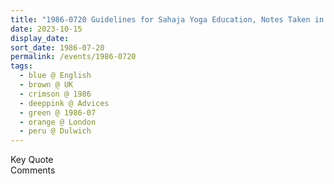```yaml
---
title: "1986-0720 Guidelines for Sahaja Yoga Education, Notes Taken in Āśhram, Rome, Italy on 0718 and amended on 0720, House, Dulwich, South London, UK"
date: 2023-10-15
display_date: 
sort_date: 1986-07-20
permalink: /events/1986-0720
tags:
  - blue @ English
  - brown @ UK
  - crimson @ 1986
  - deeppink @ Advices
  - green @ 1986-07
  - orange @ London
  - peru @ Dulwich
---
```


<wave-list>
  <list-title color="green" width="75">Key Quote</list-title>
  <list-item color="BlanchedAlmond"  width="200"></list-item>
  <list-item color="Lavender"></list-item>
  <list-item color="BlanchedAlmond"></list-item>
</wave-list>

<br>

<wave-list>
  <list-title color="green" width="75">Comments</list-title>
  <list-item color="BlanchedAlmond"  width="200"></list-item>
  <list-item color="Lavender"></list-item>
  <list-item color="BlanchedAlmond"></list-item>
</wave-list>